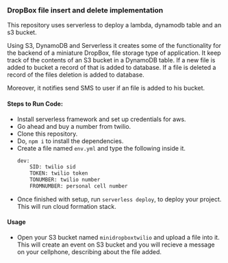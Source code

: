 ### DropBox file insert and delete implementation

This repository uses serverless to deploy a lambda, dynamodb table and an s3 bucket.


Using S3, DynamoDB and Serverless it creates some of the functionality for the backend of a miniature DropBox, file storage type 
of application. It keep track of the contents of an S3 bucket in a DynamoDB table. If a new file is added to bucket a record of that is added to database. If a file is deleted a record of the files deletion is added to database.

Moreover, it notifies send SMS to user if an file is added to his bucket.

#### Steps to Run Code:
- Install serverless framework and set up credentials for aws.
- Go ahead and buy a number from twilio.
- Clone this repository.
- Do, `npm i` to install the dependencies.
- Create a file named `env.yml` and type the following inside it.
    ```sh
    dev:
        SID: twilio sid
        TOKEN: twilio token
        TONUMBER: twilio number
        FROMNUMBER: personal cell number
  ```
- Once finished with setup, run `serverless deploy`, to deploy your project. This will run cloud formation stack.


#### Usage
- Open your S3 bucket named `minidropboxtwilio` and upload a file into it. This will create an event on S3 bucket and you will recieve a message on your cellphone, describing about the file added.